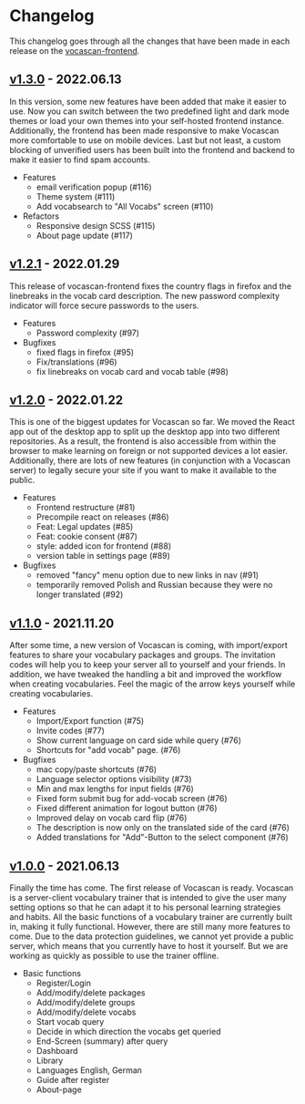# Changelog

This changelog goes through all the changes that have been made in each release on the
[vocascan-frontend](https://github.com/vocascan/vocascan-frontend).

## [v1.3.0](https://github.com/vocascan/vocascan-frontend/releases/tag/v1.3.0) - 2022.06.13

In this version, some new features have been added that make it easier to use. Now you can switch between the two predefined light and dark mode themes or load your own themes into your self-hosted frontend instance. Additionally, the frontend has been made responsive to make Vocascan more comfortable to use on mobile devices. Last but not least, a custom blocking of unverified users has been built into the frontend and backend to make it easier to find spam accounts.

- Features
  - email verification popup (#116)
  - Theme system (#111)
  - Add vocabsearch to "All Vocabs" screen (#110)
- Refactors
  - Responsive design SCSS (#115)
  - About page update (#117)

## [v1.2.1](https://github.com/vocascan/vocascan-frontend/releases/tag/v1.2.1) - 2022.01.29

This release of vocascan-frontend fixes the country flags in firefox and the linebreaks in the vocab card description. The new password complexity indicator will force secure passwords to the users.

- Features
  - Password complexity (#97)
- Bugfixes
  - fixed flags in firefox (#95)
  - Fix/translations (#96)
  - fix linebreaks on vocab card and vocab table (#98)

## [v1.2.0](https://github.com/vocascan/vocascan-frontend/releases/tag/v1.2.0) - 2022.01.22

This is one of the biggest updates for Vocascan so far. We moved the React app out of the desktop app to split up the desktop app into two different repositories. As a result, the frontend is also accessible from within the browser to make learning on foreign or not supported devices a lot easier. Additionally, there are lots of new features (in conjunction with a Vocascan server) to legally secure your site if you want to make it available to the public.

- Features
  - Frontend restructure (#81)
  - Precompile react on releases (#86)
  - Feat: Legal updates (#85)
  - Feat: cookie consent (#87)
  - style: added icon for frontend (#88)
  - version table in settings page (#89)
- Bugfixes
  - removed "fancy" menu option due to new links in nav (#91)
  - temporarily removed Polish and Russian because they were no longer translated (#92)

## [v1.1.0](https://github.com/vocascan/vocascan-frontend/releases/tag/v1.1.0) - 2021.11.20

After some time, a new version of Vocascan is coming, with import/export features to share your vocabulary packages and
groups. The invitation codes will help you to keep your server all to yourself and your friends. In addition, we have
tweaked the handling a bit and improved the workflow when creating vocabularies. Feel the magic of the arrow keys
yourself while creating vocabularies.

- Features
  - Import/Export function (#75)
  - Invite codes (#77)
  - Show current language on card side while query (#76)
  - Shortcuts for "add vocab" page. (#76)
- Bugfixes
  - mac copy/paste shortcuts (#76)
  - Language selector options visibility (#73)
  - Min and max lengths for input fields (#76)
  - Fixed form submit bug for add-vocab screen (#76)
  - Fixed different animation for logout button (#76)
  - Improved delay on vocab card flip (#76)
  - The description is now only on the translated side of the card (#76)
  - Added translations for "Add"-Button to the select component (#76)

## [v1.0.0](https://github.com/vocascan/vocascan-frontend/releases/tag/v1.0.0) - 2021.06.13

Finally the time has come. The first release of Vocascan is ready. Vocascan is a server-client vocabulary trainer that
is intended to give the user many setting options so that he can adapt it to his personal learning strategies and
habits. All the basic functions of a vocabulary trainer are currently built in, making it fully functional. However,
there are still many more features to come. Due to the data protection guidelines, we cannot yet provide a public
server, which means that you currently have to host it yourself. But we are working as quickly as possible to use the
trainer offline.

- Basic functions
  - Register/Login
  - Add/modify/delete packages
  - Add/modify/delete groups
  - Add/modify/delete vocabs
  - Start vocab query
  - Decide in which direction the vocabs get queried
  - End-Screen (summary) after query
  - Dashboard
  - Library
  - Languages English, German
  - Guide after register
  - About-page
